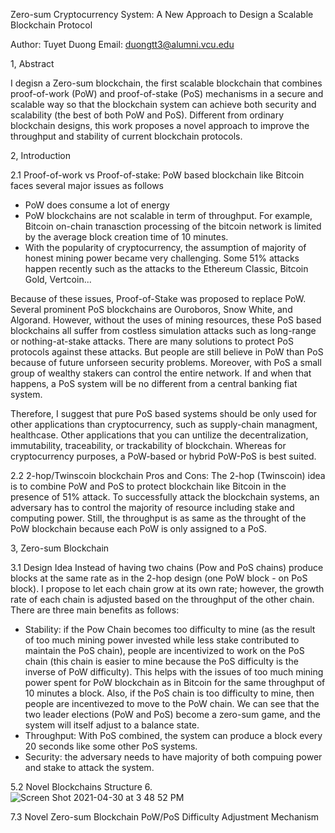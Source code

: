 Zero-sum Cryptocurrency System: A New Approach to Design a Scalable Blockchain Protocol

Author: Tuyet Duong
Email: duongtt3@alumni.vcu.edu

1, Abstract

I degisn a Zero-sum blockchain, the first scalable blockchain that combines proof-of-work (PoW) and proof-of-stake (PoS) mechanisms in a secure and scalable way so that the blockchain system can achieve both security and scalability (the best of both PoW and PoS). Different from ordinary blockchain designs, this work proposes a novel approach to improve the throughput and stability of current blockchain protocols.


2, Introduction

2.1 Proof-of-work vs Proof-of-stake: PoW based blockchain like Bitcoin faces several major issues as follows
  - PoW does consume a lot of energy
  - PoW blockchains are not scalable in term of throughput. For example, Bitcoin on-chain tranasction processing of the bitcoin network is limited by the average block creation time of 10 minutes. 
  - With the popularity of cryptocurrency, the assumption of majority of honest mining power became very challenging. Some 51% attacks happen recently such as the attacks to the Ethereum Classic, Bitcoin Gold, Vertcoin...

Because of these issues, Proof-of-Stake was proposed to replace PoW. Several prominent PoS blockchains are Ouroboros, Snow White, and Algorand. However, without the uses of mining resources, these PoS based blockchains all suffer from costless simulation attacks such as long-range or nothing-at-stake attacks. There are many solutions to protect PoS protocols against these attacks. But people are still believe in PoW than PoS because of future unforseen security problems. Moreover, with PoS a small group of wealthy stakers can control the entire network. If and when that happens, a PoS system will be no different from a central banking fiat system. 

Therefore, I suggest that pure PoS based systems should be only used for other applications than cryptocurrency, such as supply-chain managment, healthcase. Other applications that you can untilize the decentralization, immutability, traceability, or trackability of blockchain. Whereas for cryptocurrency purposes, a PoW-based or hybrid PoW-PoS is best suited. 

2.2 2-hop/Twinscoin blockchain Pros and Cons: The 2-hop (Twinscoin) idea is to combine PoW and PoS to protect blockchain like Bitcoin in the presence of 51% attack. To successfully attack the blockchain systems, an adversary has to control the majority of resource including stake and computing power. Still, the throughput is as same as the throught of the PoW blockchain because each PoW is only assigned to a PoS.


3, Zero-sum Blockchain 

3.1 Design Idea
Instead of having two chains (Pow and PoS chains) produce blocks at the same rate as in the 2-hop design (one PoW block - on PoS block). I propose to let each chain grow at its own rate; however, the growth rate of each chain is adjusted based on the throughput of the other chain. There are three main benefits as follows: 

  - Stability: if the Pow Chain becomes too difficulty to mine (as the result of too much mining power invested while less stake contributed to maintain the PoS chain), people are incentivized to work on the PoS chain (this chain is easier to mine because the PoS difficulty is the inverse of PoW difficulty). This helps with the issues of too much mining power spent for PoW blockchain as in Bitcoin for the same throughput of 10 minutes a block. Also, if the PoS chain is too difficulty to mine, then people are incentivezed to move to the PoW chain. We can see that the two leader elections (PoW and PoS) become a zero-sum game, and the system will itself adjust to a balance state.
  - Throughput: With PoS combined, the system can produce a block every 20 seconds like some other PoS systems.
  - Security: the adversary needs to have majority of both compuing power and stake to attack the system. 
 

5.2 Novel Blockchains Structure
6.![Screen Shot 2021-04-30 at 3 48 52 PM](https://user-images.githubusercontent.com/82968967/116750675-d1052880-a9d0-11eb-99ce-2bcfb0058b53.png)

7.3 Novel Zero-sum Blockchain PoW/PoS Difficulty Adjustment Mechanism


